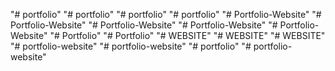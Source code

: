 "# portfolio" 
"# portfolio" 
"# portfolio" 
"# portfolio" 
"# Portfolio-Website" 
"# Portfolio-Website" 
"# Portfolio-Website" 
"# Portfolio-Website" 
"# Portfolio-Website" 
"# Portfolio" 
"# Portfolio" 
"# WEBSITE" 
"# WEBSITE" 
"# WEBSITE" 
"# portfolio-website" 
"# portfolio-website" 
"# portfolio" 
"# portfolio-website" 
